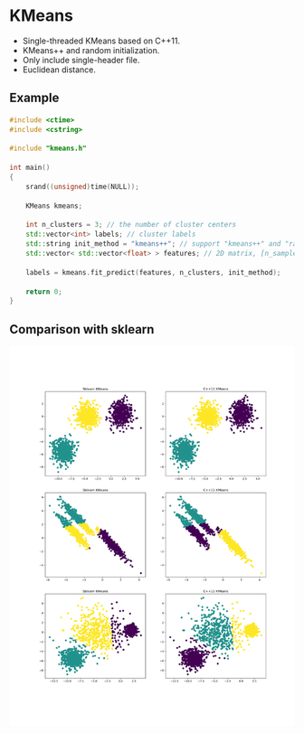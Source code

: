 # KMeans
* Single-threaded KMeans based on C++11.
* KMeans++ and random initialization. 
* Only include single-header file.
* Euclidean distance.

## Example
```c++
#include <ctime>
#include <cstring>

#include "kmeans.h"

int main()
{
	srand((unsigned)time(NULL));
	
	KMeans kmeans;
	
	int n_clusters = 3; // the number of cluster centers
	std::vector<int> labels; // cluster labels
	std::string init_method = "kmeans++"; // support "kmeans++" and "random" initialization.
	std::vector< std::vector<float> > features; // 2D matrix, [n_samples, n_features]
	
	labels = kmeans.fit_predict(features, n_clusters, init_method);
	
	return 0;
}
```

## Comparison with sklearn
![](https://github.com/QingzuHe/KMeans/raw/master/results/ResultsOfComparison.png)
